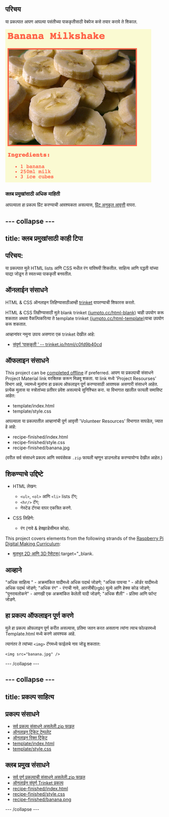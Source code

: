 ## परिचय

या प्रकल्पात आपण आपल्या पसंतीच्या पाककृतीसाठी वेबपेज कसे तयार करावे ते शिकाल.

![स्क्रीनशॉट](images/recipe-final.png)

### क्लब प्रमुखांसाठी अधिक माहिती

आपल्याला हा प्रकल्प प्रिंट करण्याची आवश्यकता असल्यास, [प्रिंट अनुकूल आवृत्ती](https://projects.raspberrypi.org/en/projects/recipe/print) वापरा.

## \--- collapse \---

## title: क्लब प्रमुखांसाठी काही टिपा

## परिचय:

या प्रकल्पात मुले HTML lists आणि CSS मधील रंग यांविषयी शिकतील. साहित्य आणि पद्धती यांच्या याद्या जोडून ते स्वतःच्या पाककृती बनवतील.

## ऑनलाईन संसाधने

HTML & CSS ऑनलाइन लिहिण्यासाठीआम्ही [trinket](https://trinket.io/) वापरण्याची शिफारस करतो.

HTML & CSS लिहीण्यासाठी मुले blank trinket [(jumpto.cc/html-blank)](http://jumpto.cc/html-blank) चाही उपयोग करू शकतात अथवा वैकल्पिकरित्या ते template trinket [(jumpto.cc/html-template)](http://jumpto.cc/html-template)याचा उपयोग करू शकतात.

आव्हानांवर नमुना उपाय असणारा एक trinket देखील आहे:

+ [संपूर्ण ‘पाककृती ’ -- trinket.io/html/c0fd9b40cd](https://trinket.io/html/c0fd9b40cd)

## ऑफलाइन संसाधने

This project can be [completed offline](https://rpf.io/html-offline) if preferred. आपण या प्रकल्पाची संसाधने Project Material link वर​ क्लिक करून मिळवू शकता. या link मध्ये 'Project Resourses' विभाग आहे, ज्यामध्ये मुलांना हा प्रकल्प ऑफलाइन पूर्ण करण्यासाठी आवश्यक असणारी संसाधने आहेत. प्रत्येक मुलास या स्त्रोतांच्या प्रतीवर प्रवेश असल्याचे सुनिश्चित करा. या विभागात खालील फायली समाविष्ट आहेत:

+ template/index.html
+ template/style.css

आपल्याला या प्रकल्पातील आव्हानांची पूर्ण आवृत्ती 'Volunteer Resources' विभागात सापडेल, ज्यात हे आहे:

+ recipe-finished/index.html
+ recipe-finished/style.css
+ recipe-finished/banana.jpg

(वरील सर्व संसाधने प्रकल्प आणि स्वयंसेवक `.zip` फायली म्हणून डाउनलोड करण्यायोग्य देखील आहेत.)

## शिकण्याचे उद्दिष्टे

+ HTML लेखन:
    
    + `<ul>`, `<ol>` आणि `<li>` lists टॅग;
    + `<hr/>` टॅग;
    + नेस्टेड टॅगचा वापर एकत्रित करणे.

+ CSS लिहिणे:
    
    + रंग (नावे & हेक्झाडेसीमल कोड).

This project covers elements from the following strands of the [Raspberry Pi Digital Making Curriculum](https://rpf.io/curriculum):

+ [मूलभूत 2D आणि 3D ऍसेटस्](https://www.raspberrypi.org/curriculum/design/creator){:target="_blank.

## आव्हाने

"अधिक साहित्य " - अक्रमांकित यादीमध्ये अधिक पदार्थ जोडणे; "अधिक पायऱ्या " - ऑर्डर यादीमध्ये अधिक पदार्थ जोडणे; "अधिक रंग" - रंगाची नावे, आरजीबी(rgb) मूल्ये आणि हेक्स कोड जोडणे; "पुनरावलोकने" - आणखी एक अक्रमांकित केलेली यादी जोडणे; "अधिक शैली" - प्रतिमा आणि फॉन्ट जोडणे.

## हा प्रकल्प ऑफलाइन पूर्ण करणे

मुले हा प्रकल्प ऑफलाइन पूर्ण करीत असल्यास, प्रतिमा जतन करत असताना त्यांना त्याच फोल्डरमध्ये Template.html मध्ये करणे आवश्यक आहे.

त्यानंतर ते त्यांच्या `<img>` टॅगमध्ये फाईलचे नाव जोडू शकतात:

    <img src="banana.jpg" />
    

\--- /collapse \---

## \--- collapse \---

## title: प्रकल्प साहित्य

## प्रकल्प संसाधने

+ [सर्व प्रकल्प संसाधने असलेली.zip फाइल](https://rpf.io/p/en/recipe-go)
+ [ऑनलाइन ट्रिंकेट टेम्पलेट](http://jumpto.cc/trinket-template)
+ [ऑनलाइन रिक्त ट्रिंकेट](http://jumpto.cc/trinket-blank)
+ [template/index.html](resources/template-index.html)
+ [template/style.css](resources/template-style.css)

## क्लब प्रमुख संसाधने

+ [सर्व पूर्ण प्रकल्पाची संसाधने असलेली.zip फाइल](https://rpf.io/p/en/recipe-go)
+ [ऑनलाईन संपूर्ण Trinket प्रकल्प](https://trinket.io/html/c0fd9b40cd)
+ [recipe-finished/index.html](resources/recipe-finished-index.html)
+ [recipe-finished/style.css](resources/recipe-finished-style.css)
+ [recipe-finished/banana.png](resources/recipe-finished-banana.png)

\--- /collapse \---